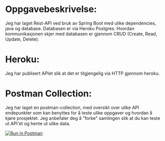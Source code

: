 

# Oppgavebeskrivelse:

Jeg har laget Rest-API ved bruk av Spring Boot med ulike dependencies, java og database.
Databasen er via Heroku Postgres. Hvordan kommunikasjonen skjer med databasen er gjennom CRUD (Create, Read, Update, Delete). 

# Heroku:

Jeg har publisert APIet slik at det er tilgjengelig via HTTP gjennom heroku.

# Postman Collection:

Jeg har laget en postman-collection, med oversikt over ulike API endepunkter som kan benyttes for å teste ulike oppgaver og hvordan å kjøre prosjektet. Jeg anbefaler deg å "forke" samlingen slik at du kan teste ut API'et og hente ut ulike data. 

[![Run in Postman](https://run.pstmn.io/button.svg)](https://app.getpostman.com/run-collection/19193642-34959ccf-03ec-4551-8081-a12221ffc777?action=collection%2Ffork&collection-url=entityId%3D19193642-34959ccf-03ec-4551-8081-a12221ffc777%26entityType%3Dcollection%26workspaceId%3D8408bcd9-b26e-4abf-933b-771317406e92)


